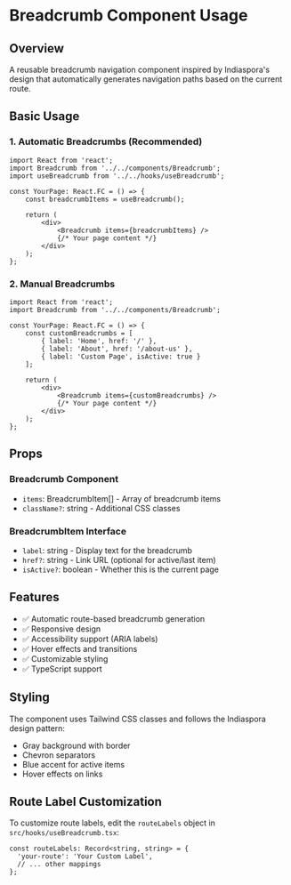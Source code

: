 # Breadcrumb Component Usage

## Overview
A reusable breadcrumb navigation component inspired by Indiaspora's design that automatically generates navigation paths based on the current route.

## Basic Usage

### 1. Automatic Breadcrumbs (Recommended)
```tsx
import React from 'react';
import Breadcrumb from '../../components/Breadcrumb';
import useBreadcrumb from '../../hooks/useBreadcrumb';

const YourPage: React.FC = () => {
    const breadcrumbItems = useBreadcrumb();
    
    return (
        <div>
            <Breadcrumb items={breadcrumbItems} />
            {/* Your page content */}
        </div>
    );
};
```

### 2. Manual Breadcrumbs
```tsx
import React from 'react';
import Breadcrumb from '../../components/Breadcrumb';

const YourPage: React.FC = () => {
    const customBreadcrumbs = [
        { label: 'Home', href: '/' },
        { label: 'About', href: '/about-us' },
        { label: 'Custom Page', isActive: true }
    ];
    
    return (
        <div>
            <Breadcrumb items={customBreadcrumbs} />
            {/* Your page content */}
        </div>
    );
};
```

## Props

### Breadcrumb Component
- `items`: BreadcrumbItem[] - Array of breadcrumb items
- `className?`: string - Additional CSS classes

### BreadcrumbItem Interface
- `label`: string - Display text for the breadcrumb
- `href?`: string - Link URL (optional for active/last item)
- `isActive?`: boolean - Whether this is the current page

## Features

- ✅ Automatic route-based breadcrumb generation
- ✅ Responsive design
- ✅ Accessibility support (ARIA labels)
- ✅ Hover effects and transitions
- ✅ Customizable styling
- ✅ TypeScript support

## Styling

The component uses Tailwind CSS classes and follows the Indiaspora design pattern:
- Gray background with border
- Chevron separators
- Blue accent for active items
- Hover effects on links

## Route Label Customization

To customize route labels, edit the `routeLabels` object in `src/hooks/useBreadcrumb.tsx`:

```tsx
const routeLabels: Record<string, string> = {
  'your-route': 'Your Custom Label',
  // ... other mappings
};
```
